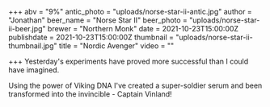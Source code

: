 +++
abv = "9%"
antic_photo = "uploads/norse-star-ii-antic.jpg"
author = "Jonathan"
beer_name = "Norse Star II"
beer_photo = "uploads/norse-star-ii-beer.jpg"
brewer = "Northern Monk"
date = 2021-10-23T15:00:00Z
publishdate = 2021-10-23T15:00:00Z
thumbnail = "uploads/norse-star-ii-thumbnail.jpg"
title = "Nordic Avenger"
video = ""

+++
Yesterday's experiments have proved more successful than I could have imagined. 

Using the power of Viking DNA I've created a super-soldier serum and been transformed into the invincible - Captain Vinland!